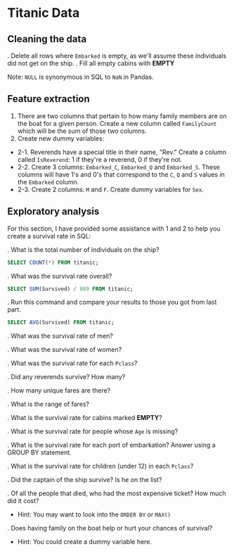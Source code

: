 # Titanic Data


## Cleaning the data
. Delete all rows where `Embarked` is empty, as we'll assume these individuals did not get on the ship.
. Fill all empty cabins with **EMPTY**

Note: `NULL` is synonymous in SQL to `NaN` in Pandas.

## Feature extraction
1.  There are two columns that pertain to how many family members are on the boat for a given person. Create a new column called `FamilyCount` which will be the sum of those two columns.
2. Create new dummy variables:
  - 2-1. Reverends have a special title in their name, "Rev." Create a column called `IsReverend`: 1 if they're a reverend, 0 if they're not.
  - 2-2. Create 3 columns: `Embarked_C`, `Embarked_Q` and `Embarked_S`. These columns will have 1's and 0's that correspond to the `C`, `Q` and `S` values in the `Embarked` column.
  - 2-3. Create 2 columns: `M` and `F`. Create dummy variables for `Sex`.

## Exploratory analysis

For this section, I have provided some assistance with 1 and 2 to help you create a survival rate in SQL:

. What is the total number of individuals on the ship?

```sql
SELECT COUNT(*) FROM titanic;
```

. What was the survival rate overall?

```sql
SELECT SUM(Survived) / 889 FROM titanic;
```


. Run this command and compare your results to those you got from last part.
```sql
SELECT AVG(Survived) FROM titanic;
```

. What was the survival rate of men?

. What was the survival rate of women?

. What was the survival rate for each `Pclass`?

. Did any reverends survive? How many?

. How many unique fares are there?

. What is the range of fares?

. What is the survival rate for cabins marked **EMPTY**?

. What is the survival rate for people whose `Age` is missing?

. What is the survival rate for each port of embarkation? Answer using a GROUP BY statement.

. What is the survival rate for children (under 12) in each `Pclass`?

. Did the captain of the ship survive? Is he on the list?

. Of all the people that died, who had the most expensive ticket? How much did it cost?
  - Hint: You may want to look into the `ORDER BY` or `MAX()`

. Does having family on the boat help or hurt your chances of survival?
  - Hint: You could create a dummy variable here.
